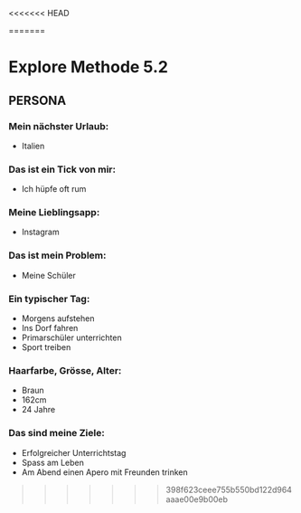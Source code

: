 <<<<<<< HEAD

=======
# **Explore Methode** **5.2**

## **PERSONA**

### Mein nächster Urlaub:
- Italien

### Das ist ein Tick von mir:
- Ich hüpfe oft rum

### Meine Lieblingsapp:
- Instagram

### Das ist mein Problem:
- Meine Schüler

### Ein typischer Tag:
- Morgens aufstehen
- Ins Dorf fahren
- Primarschüler unterrichten
- Sport treiben

### Haarfarbe, Grösse, Alter:
- Braun
- 162cm
- 24 Jahre

### Das sind meine Ziele:
- Erfolgreicher Unterrichtstag
- Spass am Leben
- Am Abend einen Apero mit Freunden trinken
>>>>>>> 398f623ceee755b550bd122d964aaae00e9b00eb

